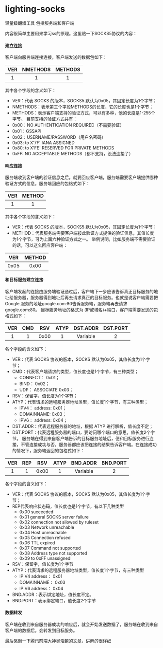 # lighting-socks
轻量级翻墙工具 包括服务端和客户端

内容很简单主要用来学习ss的原理。这里贴一下SOCKS5协议的内容：
#### 建立连接
客户端向服务端连接连接，客户端发送的数据包如下：

| VER      |     NMETHODS |   METHODS   |
| :--------: | :--------:| :------: |
| 1    |   1 |  1  |

其中各个字段的含义如下：
* VER：代表 SOCKS 的版本，SOCKS5 默认为0x05，其固定长度为1个字节；
* NMETHODS：表示第三个字段METHODS的长度，它的长度也是1个字节；
* METHODS：表示客户端支持的验证方式，可以有多种，他的长度是1-255个字节。
目前支持的验证方式共有：
* 0x00：NO AUTHENTICATION REQUIRED（不需要验证）
* 0x01：GSSAPI
* 0x02：USERNAME/PASSWORD（用户名密码）
* 0x03: to X'7F' IANA ASSIGNED
* 0x80: to X'FE' RESERVED FOR PRIVATE METHODS
* 0xFF: NO ACCEPTABLE METHODS（都不支持，没法连接了）

#### 响应连接
服务端收到客户端的验证信息之后，就要回应客户端，服务端需要客户端提供哪种验证方式的信息。服务端回应的包格式如下：

| VER      |     METHOD | 
| :--------: | :--------:| 
| 1    |   1 | 

其中各个字段的含义如下：
* VER：代表 SOCKS 的版本，SOCKS5 默认为0x05，其固定长度为1个字节；
* METHOD：代表服务端需要客户端按此验证方式提供的验证信息，其值长度为1个字节，可为上面六种验证方式之一。
举例说明，比如服务端不需要验证的话，可以这么回应客户端：

| VER      |     METHOD | 
| :--------: | :--------:| 
| 0x05    |   0x00 | 

#### 和目标服务建立连接

客户端发起的连接由服务端验证通过后，客户端下一步应该告诉真正目标服务的地址给服务器，服务器得到地址后再去请求真正的目标服务。也就是说客户端需要把 Google 服务的地址google.com:80告诉服务端，服务端再去请求google.com:80。
目标服务地址的格式为 (IP或域名)+端口，客户端需要发送的包格式如下：

| VER      |     CMD |   RSV   | ATYP   |DST.ADDR   |DST.PORT   |
| :--------: | :--------:| :------: | :------: |:------: |:------: |
| 1    |   1 |  0x00  |1  |Variable  |2  |

各个字段的含义如下：
* VER：代表 SOCKS 协议的版本，SOCKS 默认为0x05，其值长度为1个字节；
* CMD：代表客户端请求的类型，值长度也是1个字节，有三种类型；
    * CONNECT： 0x01；
    * BIND： 0x02；
    * UDP： ASSOCIATE 0x03；
* RSV：保留字，值长度为1个字节；
* ATYP：代表请求的远程服务器地址类型，值长度1个字节，有三种类型；
    * IPV4： address: 0x01；
    * DOMAINNAME: 0x03；
    * IPV6： address: 0x04；
* DST.ADDR：代表远程服务器的地址，根据 ATYP 进行解析，值长度不定；
* DST.PORT：代表远程服务器的端口，要访问哪个端口的意思，值长度2个字节。
服务端在得到来自客户端告诉的目标服务地址后，便和目标服务进行连接，不管连接成功与否，服务器都应该把连接的结果告诉客户端。在连接成功的情况下，服务端返回的包格式如下：

| VER      |     REP |   RSV   | ATYP   |BND.ADDR |BND.PORT   |
| :--------: | :--------:| :------: | :------: |:------: |:------: |
| 1    |   1 |  0x00  |1  |Variable  |2  |

各个字段的含义如下：
* VER：代表 SOCKS 协议的版本，SOCKS 默认为0x05，其值长度为1个字节；
* REP代表响应状态码，值长度也是1个字节，有以下几种类型
    * 0x00 succeeded
    * 0x01 general SOCKS server failure
    * 0x02 connection not allowed by ruleset
    * 0x03 Network unreachable
    * 0x04 Host unreachable
    * 0x05 Connection refused
    * 0x06 TTL expired
    * 0x07 Command not supported
    * 0x08 Address type not supported
    * 0x09 to 0xFF unassigned
* RSV：保留字，值长度为1个字节
* ATYP：代表请求的远程服务器地址类型，值长度1个字节，有三种类型
    * IP V4 address： 0x01
    * DOMAINNAME： 0x03
    * IP V6 address： 0x04
* BND.ADDR：表示绑定地址，值长度不定。
* BND.PORT：表示绑定端口，值长度2个字节

#### 数据转发
客户端在收到来自服务器成功的响应后，就会开始发送数据了，服务端在收到来自客户端的数据后，会转发到目标服务。

最后感谢一下腾讯前端大神吴浩麟的文章，讲解的很详细